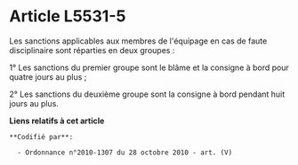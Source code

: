 # Article L5531-5

Les sanctions applicables aux membres de l'équipage en cas de faute disciplinaire sont réparties en deux groupes :

1° Les sanctions du premier groupe sont le blâme et la consigne à bord pour quatre jours au plus ;

2° Les sanctions du deuxième groupe sont la consigne à bord pendant huit jours au plus.

**Liens relatifs à cet article**

	**Codifié par**:

	  - Ordonnance n°2010-1307 du 28 octobre 2010 - art. (V)
